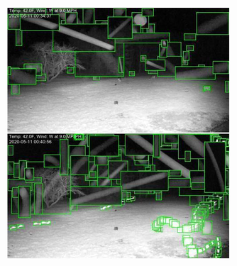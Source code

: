 ![20200511-001027-004032](in/20200511/20200511-001027-004032_0_.jpg)
![20200511-004037-011042](in/20200511/20200511-004037-011042_0_.jpg)
